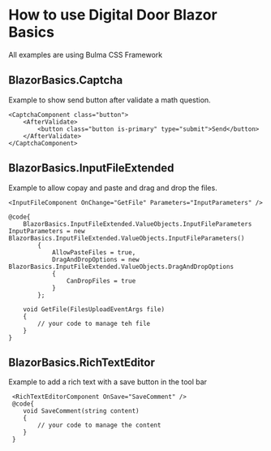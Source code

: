 # How to use Digital Door Blazor Basics

All examples are using Bulma CSS Framework

## BlazorBasics.Captcha

Example to show send button after validate a math question.

``` RAZOR
<CaptchaComponent class="button">
    <AfterValidate>
        <button class="button is-primary" type="submit">Send</button>
    </AfterValidate>
</CaptchaComponent>
```

## BlazorBasics.InputFileExtended

Example to allow copay and paste and drag and drop the files.

``` RAZOR
<InputFileComponent OnChange="GetFile" Parameters="InputParameters" />

@code{
    BlazorBasics.InputFileExtended.ValueObjects.InputFileParameters InputParameters = new BlazorBasics.InputFileExtended.ValueObjects.InputFileParameters()
        {
            AllowPasteFiles = true,
            DragAndDropOptions = new BlazorBasics.InputFileExtended.ValueObjects.DragAndDropOptions
            {
                CanDropFiles = true
            }
        };

    void GetFile(FilesUploadEventArgs file)
    {
        // your code to manage teh file
    }
}
```

## BlazorBasics.RichTextEditor

Example to add a rich text with a save button in the tool bar

``` RAZOR
 <RichTextEditorComponent OnSave="SaveComment" />
 @code{
    void SaveComment(string content)
    {
        // your code to manage the content
    }
 }
```